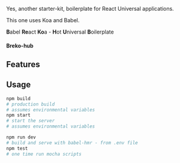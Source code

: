 Yes, another starter-kit, boilerplate for React Universal applications.

This one uses Koa and Babel.

**B**abel **Re**act **Ko**a - **H**ot **U**niversal **B**oilerplate

#### Breko-hub

## Features

## Usage

```bash
npm build
# production build
# assumes environmental variables
npm start
# start the server
# assumes environmental variables

npm run dev
# build and serve with babel-hmr - from .env file
npm test
# one time run mocha scripts
```
